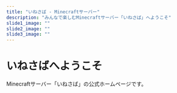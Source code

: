 ```yaml
---
title: "いねさば - Minecraftサーバー"
description: "みんなで楽しむMinecraftサーバー「いねさば」へようこそ"
slide1_image: ""
slide2_image: ""
slide3_image: ""
---
```


# いねさばへようこそ

Minecraftサーバー「いねさば」の公式ホームページです。
